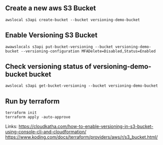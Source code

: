 
## Create a new aws S3 Bucket
```
awslocal s3api create-bucket --bucket versioning-demo-bucket
```

## Enable Versioning S3 Bucket
```
awawslocals s3api put-bucket-versioning --bucket versioning-demo-bucket --versioning-configuration MFADelete=Disabled,Status=Enabled
```

## Check versioning status of versioning-demo-bucket bucket
```
awslocal s3api get-bucket-versioning --bucket versioning-demo-bucket
```

## Run by terraform
```
terraform init
terraform apply -auto-approve
```

Links:
https://cloudkatha.com/how-to-enable-versioning-in-s3-bucket-using-console-cli-and-cloudformation/
https://www.koding.com/docs/terraform/providers/aws/r/s3_bucket.html/

